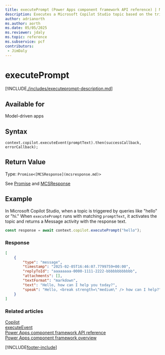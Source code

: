 ```yaml
---
title: executePrompt (Power Apps component framework API reference) | Microsoft Docs
description: Executes a Microsoft Copilot Studio topic based on the trigger queries registered in the topic.
author: adrianorth
ms.author: aorth
ms.date: 05/05/2025
ms.reviewer: jdaly
ms.topic: reference
ms.subservice: pcf
contributors:
 - JimDaly
---
```


# executePrompt

[!INCLUDE[./includes/executeprompt-description.md](./includes/executeprompt-description.md)]

## Available for

Model-driven apps

## Syntax

`context.copilot.executeEvent(promptText).then(successCallback, errorCallback);`

## Return Value

Type: `Promise<[MCSResponse](mcsresponse.md)>`

See [Promise](https://developer.mozilla.org/docs/Web/JavaScript/reference/Global_Objects/Promise) and [MCSResponse](mcsresponse.md)

## Example

In Microsoft Copilot Studio, when a topic is triggered by queries like "hello" or "hi." When `executePrompt` runs with matching `promptText`, it activates the topic and returns a Message activity with the response text.

```typescript
const response = await context.copilot.executePrompt("hello");
```

### Response

```json
[
    {
        "type": "message",
        "timestamp": "2025-02-05T16:46:07.7799759+00:00",
        "replyToId": "aaaaaaaa-0000-1111-2222-bbbbbbbbbbbb",
        "attachments": [],
        "textFormat": "markdown",
        "text": "Hello, how can I help you today?",
        "speak": "Hello, <break strength=\"medium\" /> how can I help?"
    }
]
```

### Related articles

[Copilot](../copilot.md)  
[executeEvent](executeevent.md)  
[Power Apps component framework API reference](../../reference/index.md)  
[Power Apps component framework overview](../../overview.md)

[!INCLUDE[footer-include](../../../../includes/footer-banner.md)]
